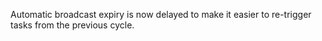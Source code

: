 Automatic broadcast expiry is now delayed to make it easier to re-trigger
tasks from the previous cycle.
